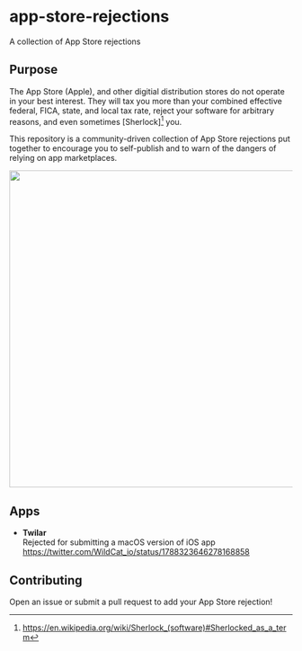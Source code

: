 # app-store-rejections
A collection of App Store rejections

## Purpose
The App Store (Apple), and other digitial distribution stores do not operate in
your best interest. They will tax you more than your combined effective federal,
FICA, state, and local tax rate, reject your software for arbitrary reasons,
and even sometimes [Sherlock][^1] you.

This repository is a community-driven collection of App Store rejections put
together to encourage you to self-publish and to warn of the dangers of relying
on app marketplaces.

<img src="https://github.com/andrewmcwattersandco/app-store-rejections/assets/487078/f1123cf8-cb64-4bd1-92e9-00451b661f0e" width="564" />

## Apps
* **Twilar**  
Rejected for submitting a macOS version of iOS app  
https://twitter.com/WildCat_io/status/1788323646278168858

## Contributing
Open an issue or submit a pull request to add your App Store rejection!

[^1]: https://en.wikipedia.org/wiki/Sherlock_(software)#Sherlocked_as_a_term
